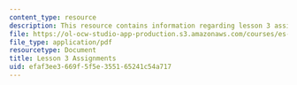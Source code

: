 ```yaml
---
content_type: resource
description: This resource contains information regarding lesson 3 assignment.
file: https://ol-ocw-studio-app-production.s3.amazonaws.com/courses/es-s41-speak-italian-with-your-mouth-full-spring-2012/efaf3ee3669f5f5e355165241c54a717_MITES_S41S12_compiti_3.pdf
file_type: application/pdf
resourcetype: Document
title: Lesson 3 Assignments
uid: efaf3ee3-669f-5f5e-3551-65241c54a717
---
```

